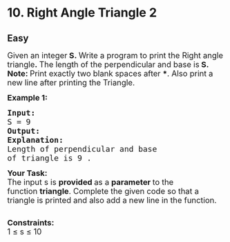 # 10. Right Angle Triangle 2
## Easy 
<div class="problem-statement">
                <p></p><p><span style="font-size:18px">Given an integer<strong>&nbsp;S</strong><strong>.&nbsp;</strong>Write a program to print the Right angle triangle<strong>.&nbsp;</strong>The length&nbsp;of the perpendicular and base&nbsp;is<strong>&nbsp;S.&nbsp;&nbsp;<br>
Note: </strong>Print&nbsp;exactly two blank spaces after <strong>*</strong>. Also print a new line after printing the Triangle.</span></p>

<p><span style="font-size:18px"><strong>Example 1:</strong> <strong> </strong></span></p>

<pre><span style="font-size:18px"><strong>Input:</strong>
S = 9
<strong>Output:
</strong><img alt="" src="https://media.geeksforgeeks.org/wp-content/uploads/20200824180537/Screenshotfrom20200824180402-165x200.png" class="img-responsive">
<strong>Explanation:</strong>
Length of perpendicular and base
of triangle is 9 .</span></pre>

<p><span style="font-size:18px"><strong>Your Task:</strong><br>
The input s is&nbsp;<strong>provided&nbsp;</strong>as a&nbsp;<strong>parameter&nbsp;</strong>to the function&nbsp;<strong>triangle</strong>. Complete the given code so that a triangle is printed and also add a new line in the function.</span><br>
&nbsp;</p>

<p><span style="font-size:18px"><strong>Constraints:</strong><br>
1 ≤ s ≤ 10</span></p>
 <p></p>
            </div>